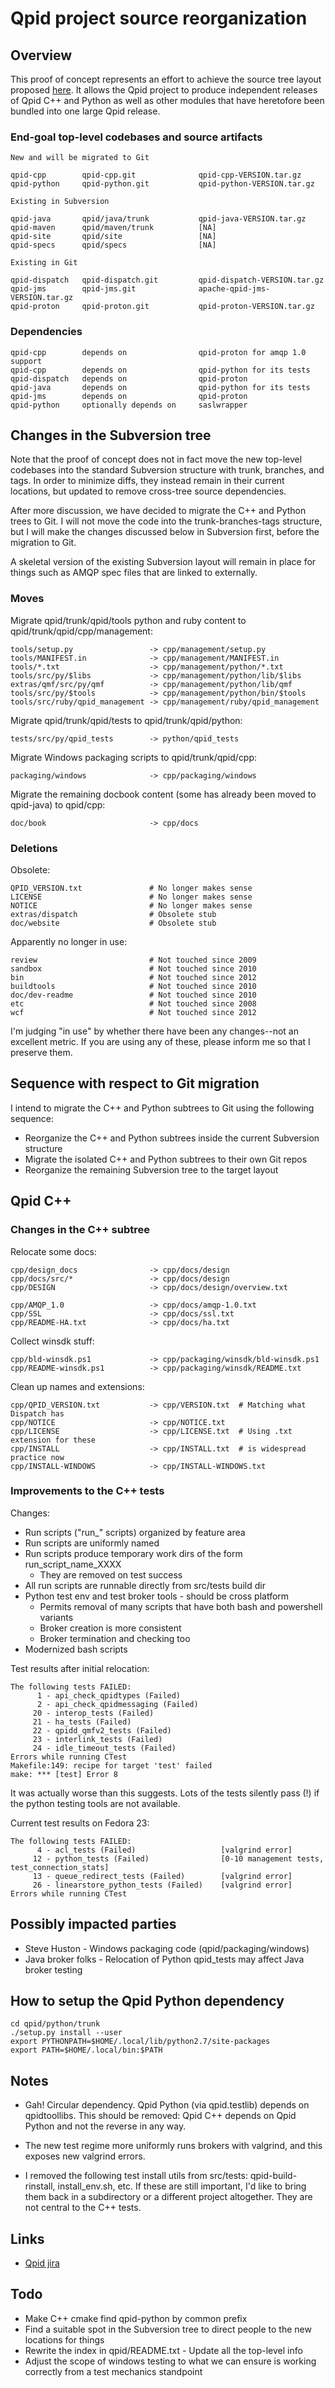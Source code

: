 # Qpid project source reorganization

## Overview

This proof of concept represents an effort to achieve the source tree
layout proposed [here][1].  It allows the Qpid project to produce
independent releases of Qpid C++ and Python as well as other modules
that have heretofore been bundled into one large Qpid release.

[1]: https://cwiki.apache.org/confluence/display/qpid/Source+tree+layout+proposal

### End-goal top-level codebases and source artifacts

    New and will be migrated to Git

    qpid-cpp        qpid-cpp.git              qpid-cpp-VERSION.tar.gz
    qpid-python     qpid-python.git           qpid-python-VERSION.tar.gz

    Existing in Subversion

    qpid-java       qpid/java/trunk           qpid-java-VERSION.tar.gz
    qpid-maven      qpid/maven/trunk          [NA]
    qpid-site       qpid/site                 [NA]
    qpid-specs      qpid/specs                [NA]

    Existing in Git

    qpid-dispatch   qpid-dispatch.git         qpid-dispatch-VERSION.tar.gz
    qpid-jms        qpid-jms.git              apache-qpid-jms-VERSION.tar.gz
    qpid-proton     qpid-proton.git           qpid-proton-VERSION.tar.gz

### Dependencies

    qpid-cpp        depends on                qpid-proton for amqp 1.0 support
    qpid-cpp        depends on                qpid-python for its tests
    qpid-dispatch   depends on                qpid-proton
    qpid-java       depends on                qpid-python for its tests
    qpid-jms        depends on                qpid-proton
    qpid-python     optionally depends on     saslwrapper

## Changes in the Subversion tree

Note that the proof of concept does not in fact move the new top-level
codebases into the standard Subversion structure with trunk, branches,
and tags.  In order to minimize diffs, they instead remain in their
current locations, but updated to remove cross-tree source
dependencies.

After more discussion, we have decided to migrate the C++ and Python
trees to Git.  I will not move the code into the trunk-branches-tags
structure, but I will make the changes discussed below in Subversion
first, before the migration to Git.

A skeletal version of the existing Subversion layout will remain in
place for things such as AMQP spec files that are linked to
externally.
 
### Moves

Migrate qpid/trunk/qpid/tools python and ruby content to
qpid/trunk/qpid/cpp/management:

    tools/setup.py                 -> cpp/management/setup.py
    tools/MANIFEST.in              -> cpp/management/MANIFEST.in
    tools/*.txt                    -> cpp/management/python/*.txt
    tools/src/py/$libs             -> cpp/management/python/lib/$libs
    extras/qmf/src/py/qmf          -> cpp/management/python/lib/qmf
    tools/src/py/$tools            -> cpp/management/python/bin/$tools
    tools/src/ruby/qpid_management -> cpp/management/ruby/qpid_management

Migrate qpid/trunk/qpid/tests to qpid/trunk/qpid/python:

    tests/src/py/qpid_tests        -> python/qpid_tests

Migrate Windows packaging scripts to qpid/trunk/qpid/cpp:

    packaging/windows              -> cpp/packaging/windows

Migrate the remaining docbook content (some has already been moved to
qpid-java) to qpid/cpp:

    doc/book                       -> cpp/docs

### Deletions

Obsolete:

    QPID_VERSION.txt               # No longer makes sense
    LICENSE                        # No longer makes sense
    NOTICE                         # No longer makes sense
    extras/dispatch                # Obsolete stub
    doc/website                    # Obsolete stub

Apparently no longer in use:

    review                         # Not touched since 2009
    sandbox                        # Not touched since 2010
    bin                            # Not touched since 2012
    buildtools                     # Not touched since 2010
    doc/dev-readme                 # Not touched since 2010
    etc                            # Not touched since 2008
    wcf                            # Not touched since 2012

I'm judging "in use" by whether there have been any changes--not an
excellent metric.  If you are using any of these, please inform me so
that I preserve them.

## Sequence with respect to Git migration

I intend to migrate the C++ and Python subtrees to Git using the
following sequence:

 - Reorganize the C++ and Python subtrees inside the current
   Subversion structure
 - Migrate the isolated C++ and Python subtrees to their own Git repos
 - Reorganize the remaining Subversion tree to the target layout

## Qpid C++

### Changes in the C++ subtree

Relocate some docs:

    cpp/design_docs                -> cpp/docs/design
    cpp/docs/src/*                 -> cpp/docs/design
    cpp/DESIGN                     -> cpp/docs/design/overview.txt

    cpp/AMQP_1.0                   -> cpp/docs/amqp-1.0.txt
    cpp/SSL                        -> cpp/docs/ssl.txt
    cpp/README-HA.txt              -> cpp/docs/ha.txt

Collect winsdk stuff:

    cpp/bld-winsdk.ps1             -> cpp/packaging/winsdk/bld-winsdk.ps1
    cpp/README-winsdk.ps1          -> cpp/packaging/winsdk/README.txt

Clean up names and extensions:

    cpp/QPID_VERSION.txt           -> cpp/VERSION.txt  # Matching what Dispatch has
    cpp/NOTICE                     -> cpp/NOTICE.txt
    cpp/LICENSE                    -> cpp/LICENSE.txt  # Using .txt extension for these
    cpp/INSTALL                    -> cpp/INSTALL.txt  # is widespread practice now
    cpp/INSTALL-WINDOWS            -> cpp/INSTALL-WINDOWS.txt

### Improvements to the C++ tests

Changes:

 - Run scripts ("run_" scripts) organized by feature area
 - Run scripts are uniformly named
 - Run scripts produce temporary work dirs of the form run_script\_name_XXXX
   - They are removed on test success
 - All run scripts are runnable directly from src/tests build dir
 - Python test env and test broker tools - should be cross platform
   - Permits removal of many scripts that have both bash and
     powershell variants
   - Broker creation is more consistent
   - Broker termination and checking too
 - Modernized bash scripts

Test results after initial relocation:

    The following tests FAILED:
    	  1 - api_check_qpidtypes (Failed)
    	  2 - api_check_qpidmessaging (Failed)
    	 20 - interop_tests (Failed)
    	 21 - ha_tests (Failed)
    	 22 - qpidd_qmfv2_tests (Failed)
    	 23 - interlink_tests (Failed)
    	 24 - idle_timeout_tests (Failed)
    Errors while running CTest
    Makefile:149: recipe for target 'test' failed
    make: *** [test] Error 8

It was actually worse than this suggests.  Lots of the tests silently
pass (!) if the python testing tools are not available.

Current test results on Fedora 23:

    The following tests FAILED:
    	  4 - acl_tests (Failed)                   [valgrind error]
    	 12 - python_tests (Failed)                [0-10 management tests, test_connection_stats]
    	 13 - queue_redirect_tests (Failed)        [valgrind error]
    	 26 - linearstore_python_tests (Failed)    [valgrind error]
    Errors while running CTest

## Possibly impacted parties

 - Steve Huston - Windows packaging code (qpid/packaging/windows)
 - Java broker folks - Relocation of Python qpid_tests may affect Java
   broker testing

## How to setup the Qpid Python dependency

    cd qpid/python/trunk
    ./setup.py install --user
    export PYTHONPATH=$HOME/.local/lib/python2.7/site-packages
    export PATH=$HOME/.local/bin:$PATH

## Notes

 - Gah! Circular dependency.  Qpid Python (via qpid.testlib) depends
   on qpidtoollibs.  This should be removed: Qpid C++ depends on Qpid
   Python and not the reverse in any way.

 - The new test regime more uniformly runs brokers with valgrind, and
   this exposes new valgrind errors.

 - I removed the following test install utils from src/tests:
   qpid-build-rinstall, install_env.sh, etc.  If these are still
   important, I'd like to bring them back in a subdirectory or a
   different project altogether.  They are not central to the C++
   tests.

## Links

 - [Qpid jira](https://issues.apache.org/jira/browse/QPID-7207)

## Todo

 - Make C++ cmake find qpid-python by common prefix
 - Find a suitable spot in the Subversion tree to direct people to the
   new locations for things
 - Rewrite the index in qpid/README.txt - Update all the top-level
   info
 - Adjust the scope of windows testing to what we can ensure is
   working correctly from a test mechanics standpoint
